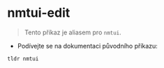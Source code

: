 # nmtui-edit

> Tento příkaz je aliasem pro `nmtui`.

- Podívejte se na dokumentaci původního příkazu:

`tldr nmtui`
